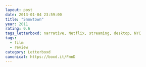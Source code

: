 ```yaml
---
layout: post 
date: 2013-01-04 23:59:00
title: "Snowtown"
year: 2011
rating: 0.6
tags_letterboxd: narrative, Netflix, streaming, desktop, NYC
tags:
  - film
  - review
category: Letterboxd
canonical: https://boxd.it/FmnD
---
```

